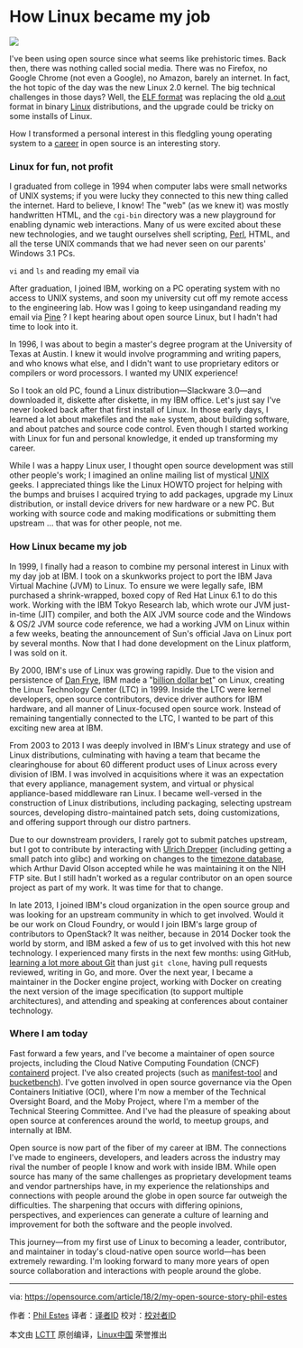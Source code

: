 How Linux became my job
======

![](https://opensource.com/sites/default/files/styles/image-full-size/public/lead-images/linux_penguin_green.png?itok=ENdVzW22)

I've been using open source since what seems like prehistoric times. Back then, there was nothing called social media. There was no Firefox, no Google Chrome (not even a Google), no Amazon, barely an internet. In fact, the hot topic of the day was the new Linux 2.0 kernel. The big technical challenges in those days? Well, the [ELF format][1] was replacing the old [a.out][2] format in binary [Linux][3] distributions, and the upgrade could be tricky on some installs of Linux.

How I transformed a personal interest in this fledgling young operating system to a [career][4] in open source is an interesting story.

### Linux for fun, not profit

I graduated from college in 1994 when computer labs were small networks of UNIX systems; if you were lucky they connected to this new thing called the internet. Hard to believe, I know! The "web" (as we knew it) was mostly handwritten HTML, and the `cgi-bin` directory was a new playground for enabling dynamic web interactions. Many of us were excited about these new technologies, and we taught ourselves shell scripting, [Perl][5], HTML, and all the terse UNIX commands that we had never seen on our parents' Windows 3.1 PCs.

`vi` and `ls` and reading my email via

After graduation, I joined IBM, working on a PC operating system with no access to UNIX systems, and soon my university cut off my remote access to the engineering lab. How was I going to keep usingandand reading my email via [Pine][6] ? I kept hearing about open source Linux, but I hadn't had time to look into it.

In 1996, I was about to begin a master's degree program at the University of Texas at Austin. I knew it would involve programming and writing papers, and who knows what else, and I didn't want to use proprietary editors or compilers or word processors. I wanted my UNIX experience!

So I took an old PC, found a Linux distribution—Slackware 3.0—and downloaded it, diskette after diskette, in my IBM office. Let's just say I've never looked back after that first install of Linux. In those early days, I learned a lot about makefiles and the `make` system, about building software, and about patches and source code control. Even though I started working with Linux for fun and personal knowledge, it ended up transforming my career.

While I was a happy Linux user, I thought open source development was still other people's work; I imagined an online mailing list of mystical [UNIX][7] geeks. I appreciated things like the Linux HOWTO project for helping with the bumps and bruises I acquired trying to add packages, upgrade my Linux distribution, or install device drivers for new hardware or a new PC. But working with source code and making modifications or submitting them upstream … that was for other people, not me.

### How Linux became my job

In 1999, I finally had a reason to combine my personal interest in Linux with my day job at IBM. I took on a skunkworks project to port the IBM Java Virtual Machine (JVM) to Linux. To ensure we were legally safe, IBM purchased a shrink-wrapped, boxed copy of Red Hat Linux 6.1 to do this work. Working with the IBM Tokyo Research lab, which wrote our JVM just-in-time (JIT) compiler, and both the AIX JVM source code and the Windows & OS/2 JVM source code reference, we had a working JVM on Linux within a few weeks, beating the announcement of Sun's official Java on Linux port by several months. Now that I had done development on the Linux platform, I was sold on it.

By 2000, IBM's use of Linux was growing rapidly. Due to the vision and persistence of [Dan Frye][8], IBM made a "[billion dollar bet][9]" on Linux, creating the Linux Technology Center (LTC) in 1999. Inside the LTC were kernel developers, open source contributors, device driver authors for IBM hardware, and all manner of Linux-focused open source work. Instead of remaining tangentially connected to the LTC, I wanted to be part of this exciting new area at IBM.

From 2003 to 2013 I was deeply involved in IBM's Linux strategy and use of Linux distributions, culminating with having a team that became the clearinghouse for about 60 different product uses of Linux across every division of IBM. I was involved in acquisitions where it was an expectation that every appliance, management system, and virtual or physical appliance-based middleware ran Linux. I became well-versed in the construction of Linux distributions, including packaging, selecting upstream sources, developing distro-maintained patch sets, doing customizations, and offering support through our distro partners.

Due to our downstream providers, I rarely got to submit patches upstream, but I got to contribute by interacting with [Ulrich Drepper][10] (including getting a small patch into glibc) and working on changes to the [timezone database][11], which Arthur David Olson accepted while he was maintaining it on the NIH FTP site. But I still hadn't worked as a regular contributor on an open source project as part of my work. It was time for that to change.

In late 2013, I joined IBM's cloud organization in the open source group and was looking for an upstream community in which to get involved. Would it be our work on Cloud Foundry, or would I join IBM's large group of contributors to OpenStack? It was neither, because in 2014 Docker took the world by storm, and IBM asked a few of us to get involved with this hot new technology. I experienced many firsts in the next few months: using GitHub, [learning a lot more about Git][12] than just `git clone`, having pull requests reviewed, writing in Go, and more. Over the next year, I became a maintainer in the Docker engine project, working with Docker on creating the next version of the image specification (to support multiple architectures), and attending and speaking at conferences about container technology.

### Where I am today

Fast forward a few years, and I've become a maintainer of open source projects, including the Cloud Native Computing Foundation (CNCF) [containerd][13] project. I've also created projects (such as [manifest-tool][14] and [bucketbench][15]). I've gotten involved in open source governance via the Open Containers Initiative (OCI), where I'm now a member of the Technical Oversight Board, and the Moby Project, where I'm a member of the Technical Steering Committee. And I've had the pleasure of speaking about open source at conferences around the world, to meetup groups, and internally at IBM.

Open source is now part of the fiber of my career at IBM. The connections I've made to engineers, developers, and leaders across the industry may rival the number of people I know and work with inside IBM. While open source has many of the same challenges as proprietary development teams and vendor partnerships have, in my experience the relationships and connections with people around the globe in open source far outweigh the difficulties. The sharpening that occurs with differing opinions, perspectives, and experiences can generate a culture of learning and improvement for both the software and the people involved.

This journey—from my first use of Linux to becoming a leader, contributor, and maintainer in today's cloud-native open source world—has been extremely rewarding. I'm looking forward to many more years of open source collaboration and interactions with people around the globe.

--------------------------------------------------------------------------------

via: https://opensource.com/article/18/2/my-open-source-story-phil-estes

作者：[Phil Estes][a]
译者：[译者ID](https://github.com/译者ID)
校对：[校对者ID](https://github.com/校对者ID)

本文由 [LCTT](https://github.com/LCTT/TranslateProject) 原创编译，[Linux中国](https://linux.cn/) 荣誉推出

[a]:https://opensource.com/users/estesp
[1]:https://en.wikipedia.org/wiki/Executable_and_Linkable_Format
[2]:https://en.wikipedia.org/wiki/A.out
[3]:https://opensource.com/node/19796
[4]:https://opensource.com/node/25456
[5]:https://opensource.com/node/35141
[6]:https://opensource.com/article/17/10/alpine-email-client
[7]:https://opensource.com/node/22781
[8]:https://www.linkedin.com/in/danieldfrye/
[9]:http://www-03.ibm.com/ibm/history/ibm100/us/en/icons/linux/
[10]:https://www.linkedin.com/in/ulrichdrepper/
[11]:https://en.wikipedia.org/wiki/Tz_database
[12]:https://opensource.com/article/18/1/step-step-guide-git
[13]:https://github.com/containerd/containerd
[14]:https://github.com/estesp/manifest-tool
[15]:https://github.com/estesp/bucketbench
